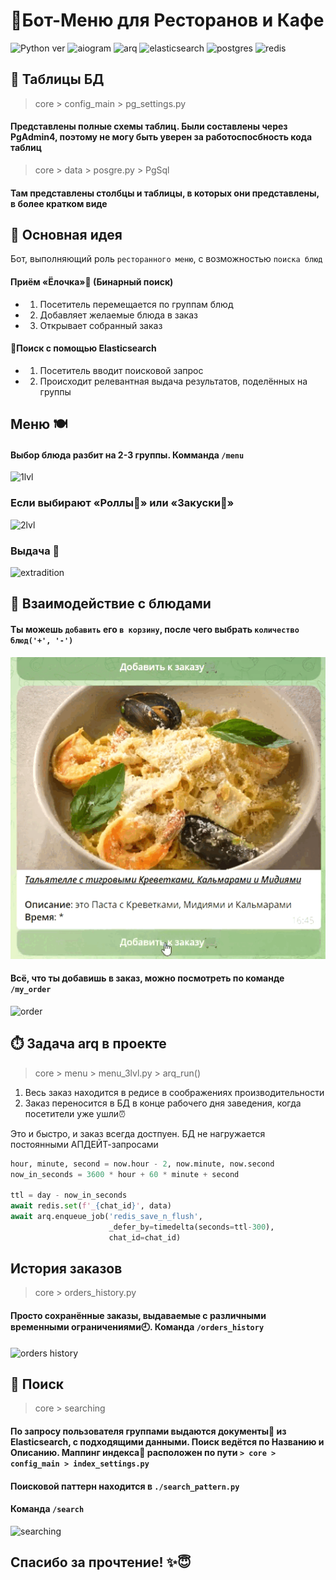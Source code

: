 # 🧁Бот-Меню для Ресторанов и Кафе

![Python ver](https://img.shields.io/badge/pyhon-3.10-orange)
![aiogram](https://img.shields.io/badge/aiogram-3.13.1-blue)
![arq](https://img.shields.io/badge/arq-0.26.1-yellow)
![elasticsearch](https://img.shields.io/badge/elasticsearch-8.15.4-green)
![postgres](https://img.shields.io/badge/postgre-16-42a4ff)
![redis](https://img.shields.io/badge/redis-5.2.0-red)

## 🧩 Таблицы БД 

> core > config_main > pg_settings.py

#### Представлены полные схемы таблиц. Были составлены через PgAdmin4, поэтому не могу быть уверен за работоспосбность кода таблиц

> core > data > posgre.py > PgSql

#### Там представлены столбцы и таблицы, в которых они представлены, в более кратком виде

## 📝 Основная идея

Бот, выполняющий роль ```ресторанного меню```, с возможностью ```поиска блюд```

#### Приём «**Ёлочка**»🌲 (Бинарный поиск)
* 1. Посетитель перемещается по группам блюд
* 2. Добавляет желаемые блюда в заказ
* 3. Открывает собранный заказ
#### 🔎Поиск с помощью Elasticsearch
* 1. Посетитель вводит поисковой запрос
* 2. Происходит релевантная выдача результатов, поделённых на группы

## Меню 🍽

#### Выбор блюда разбит на 2-3 группы. Комманда `/menu` 

![1lvl](https://sun9-33.userapi.com/impg/MwjDb8iSoMrVmNNL9wRqXt7JUr0c_UIurLlC5w/urvx8tNRKP8.jpg?size=1223x243&quality=95&sign=5110a58085f9c1369838a412163b9576&type=album)


### Если выбирают «Роллы🍱» или «Закуски🥪»
![2lvl](https://sun36-2.userapi.com/impg/COahWfHPVD0OvUsfvx9EtmWjQ4CRp2_VDZTzUA/YuTL16RQn7w.jpg?size=1221x118&quality=95&sign=e6ad87b5f959b075bb731b7a9bfd6a24&type=album)

### Выдача 🛄
![extradition](https://sun9-35.userapi.com/impg/JPnQBKcY7FS8KPmPOo3w1U0gHeYPTEiKGC_09g/xcsbduhng5I.jpg?size=689x867&quality=95&sign=615aa6940440a69e7ba6e7ae92aa4cca&type=album)

## 🎲 Взаимодействие с блюдами 

#### Ты можешь ```добавить``` его ```в корзину```, после чего выбрать ```количество блюд('+', '-')``` 
![CRD(shorted CRUD)](introduction_intrctn.gif)

#### Всё, что ты добавишь в заказ, можно посмотреть по команде ```/my_order```
![order](https://sun9-37.userapi.com/impg/N5gXPgHYbMvjFuVRParxS2Em552lLytcZO6H6Q/-Rty5_3AyEg.jpg?size=598x237&quality=95&sign=1f15b7cb5724763a720e8dbaa8bbc4ce&type=album)

## ⏱️ Задача arq в проекте

> core > menu > menu_3lvl.py > arq_run()

1. Весь заказ находится в редисе в соображениях производительности
2. Заказ переносится в БД в конце рабочего дня заведения, когда посетители уже ушли⏰

Это и быстро, и заказ всегда достпуен. БД не нагружается постоянными АПДЕЙТ-запросами

```python
hour, minute, second = now.hour - 2, now.minute, now.second
now_in_seconds = 3600 * hour + 60 * minute + second

ttl = day - now_in_seconds
await redis.set(f'_{chat_id}', data)
await arq.enqueue_job('redis_save_n_flush',
                      _defer_by=timedelta(seconds=ttl-300),
                      chat_id=chat_id)
```

## История заказов

> core > orders_history.py

#### Просто сохранённые заказы, выдаваемые с различными временными ограничениями🕘. Команда `/orders_history`
![orders history](https://sun9-9.userapi.com/impg/mdXOOuaT5h29WEaH1iWnxRmO5akWcDhEf-AzJA/SBV0DH38zks.jpg?size=466x470&quality=95&sign=1ad3d1bef994f40fcee9d11b7a193937&type=album) 

## 🔎 Поиск

> core > searching

#### По запросу пользователя группами выдаются документы📘 из Elasticsearch, с подходящими данными. Поиск ведётся по Названию и Описанию. Маппинг индекса🧶 расположен по пути `> core > config_main > index_settings.py`

#### Поисковой паттерн находится в `./search_pattern.py`

#### Команда `/search`
![searching](https://sun9-52.userapi.com/impg/5pqCJLSDLN_sPjLKZjW2iw-PChimtSnKFzdzdQ/Rk2wVUIdhEA.jpg?size=603x740&quality=95&sign=0819d4a3183e5c5016bd3031d9541b33&type=album)

## Спасибо за прочтение! ✨😇

